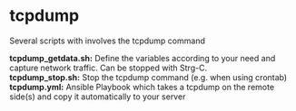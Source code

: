 # tcpdump
Several scripts with involves the tcpdump command

<strong>tcpdump_getdata.sh:</strong> Define the variables according to your need and capture network traffic. Can be stopped with Strg-C.
<br>
<strong>tcpdump_stop.sh:</strong> Stop the tcpdump command (e.g. when using crontab)
<br>
<strong>tcpdump.yml:</strong> Ansible Playbook which takes a tcpdump on the remote side(s) and copy it automatically to your server
